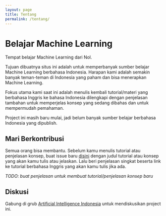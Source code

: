 ```yaml
---
layout: page
title: Tentang
permalink: /tentang/
---
```


# Belajar Machine Learning

Tempat belajar Machine Learning dari Nol.

Tujuan dibuatnya situs ini adalah untuk memperbanyak sumber belajar Machine
Learning berbahasa Indonesia. Harapan kami adalah semakin banyak teman-teman 
di Indonesia yang paham dan bisa menerapkan Machine Learning. 

Fokus utama kami saat ini adalah menulis kembali tutorial/materi yang
berbahasa Inggris ke bahasa Indonesia dilengkapi dengan penjelasan 
tambahan untuk memperjelas konsep yang sedang dibahas dan untuk mempermudah 
pemahaman.

Project ini masih baru mulai, jadi belum banyak sumber belajar berbahasa
Indonesia yang dipublish.

## Mari Berkontribusi

Semua orang bisa membantu. Sebelum kamu menulis tutorial atau penjelasan
konsep, buat issue baru [disini](https://github.com/ai-id/belajar.machinelearning.id/issues/new) dengan judul tutorial atau konsep yang akan
kamu tulis atau jelaskan. Lalu beri penjelasan singkat beserta link ke tutorial
berbahasa Inggris yang akan kamu tulis jika ada.

*TODO: buat penjelasan untuk membuat tutorial/penjelasan konsep baru*

## Diskusi

Gabung di grub [Artificial Intelligence Indonesia](https://www.facebook.com/groups/381957058844611/) untuk mendiskusikan
project ini.
